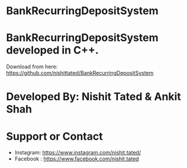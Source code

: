 # BankRecurringDepositSystem

# BankRecurringDepositSystem developed in C++.

Download from here: https://github.com/nishittated/BankRecurringDepositSystem

# Developed By: Nishit Tated & Ankit Shah

# Support or Contact
* Instagram: https://www.instagram.com/nishit.tated/
* Facebook : https://www.facebook.com/nishit.tated

